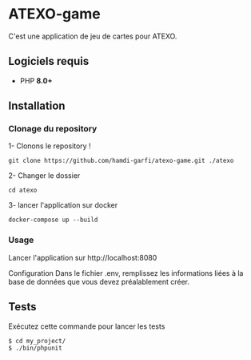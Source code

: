 # ATEXO-game
C'est une application de jeu de cartes pour ATEXO.

## Logiciels requis

-   PHP **8.0+**

## Installation


### Clonage du repository
1- Clonons le repository !

```
git clone https://github.com/hamdi-garfi/atexo-game.git ./atexo
```
2- Changer le dossier
```
cd atexo
```

3- lancer l'application sur docker
```
docker-compose up --build
```

### Usage
Lancer l'application sur http://localhost:8080



Configuration
Dans le fichier .env, remplissez les informations liées à la base de données que vous devez préalablement créer.

Tests
-----

Exécutez cette commande pour lancer les tests

```bash
$ cd my_project/
$ ./bin/phpunit
